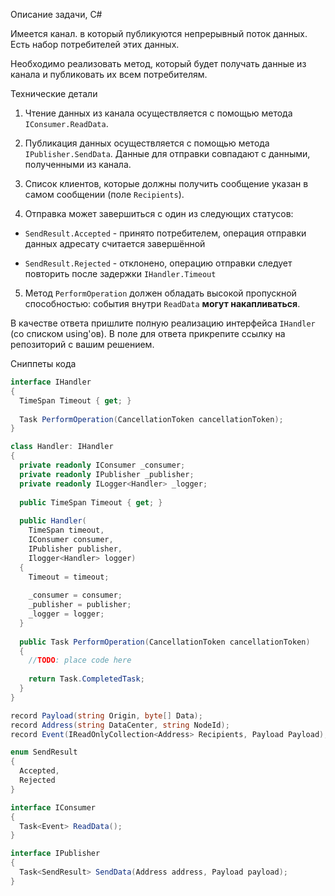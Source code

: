Описание задачи, C#

Имеется канал. в который публикуются непрерывный поток данных. Есть набор потребителей этих данных.

Необходимо реализовать метод, который будет получать данные из канала и публиковать их всем потребителям.



Технические детали

1. Чтение данных из канала осуществляется с помощью метода `IConsumer.ReadData`.

2. Публикация данных осуществляется с помощью метода `IPublisher.SendData`. Данные для отправки совпадают с данными, полученными из канала.

3. Список клиентов, которые должны получить сообщение указан в самом сообщении (поле `Recipients`).

4. Отправка может завершиться с один из следующих статусов:

* `SendResult.Accepted` - принято потребителем, операция отправки данных адресату считается завершённой

* `SendResult.Rejected` - отклонено, операцию отправки следует повторить после задержки `IHandler.Timeout`

5. Метод `PerformOperation` должен обладать высокой пропускной способностью: события внутри `ReadData` **могут накапливаться**.



В качестве ответа пришлите полную реализацию интерфейса `IHandler` (со списком using'ов). В поле для ответа прикрепите ссылку на репозиторий с вашим решением.



Сниппеты кода

```csharp
interface IHandler 
{
  TimeSpan Timeout { get; }
   
  Task PerformOperation(CancellationToken cancellationToken);
}

class Handler: IHandler
{
  private readonly IConsumer _consumer;
  private readonly IPublisher _publisher;
  private readonly ILogger<Handler> _logger;
   
  public TimeSpan Timeout { get; }
   
  public Handler(
    TimeSpan timeout,
    IConsumer consumer,
    IPublisher publisher,
    Ilogger<Handler> logger)
  {
    Timeout = timeout;
     
    _consumer = consumer;
    _publisher = publisher;   
    _logger = logger;
  }
   
  public Task PerformOperation(CancellationToken cancellationToken)
  {
    //TODO: place code here
     
    return Task.CompletedTask;
  }
}

record Payload(string Origin, byte[] Data);
record Address(string DataCenter, string NodeId);
record Event(IReadOnlyCollection<Address> Recipients, Payload Payload);

enum SendResult
{
  Accepted,
  Rejected
}

interface IConsumer
{
  Task<Event> ReadData();
}

interface IPublisher
{
  Task<SendResult> SendData(Address address, Payload payload);   
}
```